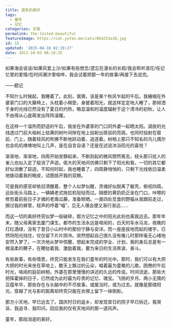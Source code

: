 ```yaml
---
title: 遗失的美好
tags:
  - 童年
  - 记忆
categories: 文章
permalink: the-losted-beautiful
featureImage: https://cat.yufan.me/cats/064253a3Q.jpg
id: 15
updated: '2015-04-16 02:19:27'
date: 2011-10-03 06:19:35
---
```


如果海会说话/如果风爱上沙/如果有些想念/遗忘在漫长的长假/我会聆听浪花/任记忆里的爱情/在时间潮汐里喧哗，我会试着把那一年的故事/再接下去说完。

——题记

不知什么时候起，我睡着了。此刻，我猜，该是某个秋风乍起的午后。我蜷缩在外婆家门口的大藤椅上，头枕着小棉垫，身披着阳光，就这样定定地入睡了<!--more-->，那倾洒于身的光线已然没有了夏日的灼热，略显温和的温度辐射于这个清冷的初秋，让人不由得从心底萌发出阵阵温暖。

在这样一个温热而舒适的午后，我坐在外婆家的门口同外婆一起晒太阳。调皮的光线透过门前大榕树上枯黄的树叶间隙在地上投射出斑驳的亮斑。也同时投射在窗前、门上，随着轻风的吹拂不断地跃动着、追逐着。树梢上那只不知名的鸟儿偶尔也会叽叽喳喳地叫上几声，是在自言自语？还是在述说沐浴阳光的喜悦？

渐渐地、渐渐地，四周开始安静起来，不断刮起的微风颓然离去，枝头那只扰人的雀儿也似入定了般消了声迹。偌大的天地间仿佛只剩下了阳光和我，一切的其它都好似消散了踪迹。不知何时起，我也睡着了，四周静悄悄的，只剩下光线依旧温柔地拨动着我的眼皮，试图挑开我的双眼。

可是我的感官却依旧清醒着，整个人似梦似醒，灵魂好似脱离了躯壳，俯视四周。远处街头马路上，一辆辆老式拖拉机哒哒而过。隔壁的黄奶奶正坐在门口，咔嚓的修剪着前些日子才摘的老南瓜藤，准备晾晒。一直四处觅食的野猫从我跟前走过，擦过我的裤管，轻声的哼着“喵”，见无人理会便又渐行渐远……

而这一切的美好终究似梦一般破碎，那方记忆之中的阳光此刻也离我远去。那年年末，随父母离家去厦门谋生。都市的生活永远是喧闹的，白天的车水马龙，夜晚的灯红酒绿，没有了昔日小山村中的那份宁静与安详。而一座座拔地而起的楼宇，已然将阳光挡住，仅仅留下片片阴冷。突然想起自己很久没有像儿时那样毫无心绪地安然入梦了。一次次地从梦中惊醒，想起未完成的学业、计划，我的身后总是有一根温柔的鞭子，在鞭挞着我、激励着我，要为来日的生活奔波、奋斗。

有些故事，有些情思，终究只能发生在我们童年的时光中。那时，我们可以有大把大把的时光来坐在草地上，数天上飘过的云朵，唱着最为童稚的儿歌。困倦的午后时光，喧闹的庭前树梢，外婆在那里慢慢的讲述的久远的传说。时间流逝，那些大把挥霍掉的日子，已然成为此时最为珍贵的记忆、瑰宝。飞扬的岁月、两小无猜的豆蔻年华，那些存在与头脑中的不尽故事，或属当时，或为过去。就像是那缕阳光，穿越了光与影的距离却终究只能在衣襟上留下一抹倒影。

那方小天地，早已远去了。国庆时日的返乡，却发现昔日的院子早已拆迁。我哭诉、我追寻、我叩问，回应我的仅有天地间的那一道风声。

童年，那段消逝的美好。
